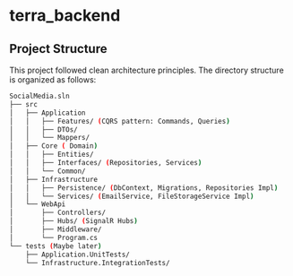 # terra_backend

## Project Structure

This project followed clean architecture principles. The directory structure is organized as follows:

```bash
SocialMedia.sln
├── src
│   ├── Application
│   │   ├── Features/ (CQRS pattern: Commands, Queries)
│   │   ├── DTOs/
│   │   └── Mappers/
│   ├── Core ( Domain)
│   │   ├── Entities/
│   │   ├── Interfaces/ (Repositories, Services)
│   │   └── Common/
│   ├── Infrastructure
│   │   ├── Persistence/ (DbContext, Migrations, Repositories Impl)
│   │   └── Services/ (EmailService, FileStorageService Impl)
│   └── WebApi
│       ├── Controllers/
│       ├── Hubs/ (SignalR Hubs)
│       ├── Middleware/
│       └── Program.cs
└── tests (Maybe later)
    ├── Application.UnitTests/
    └── Infrastructure.IntegrationTests/
```
